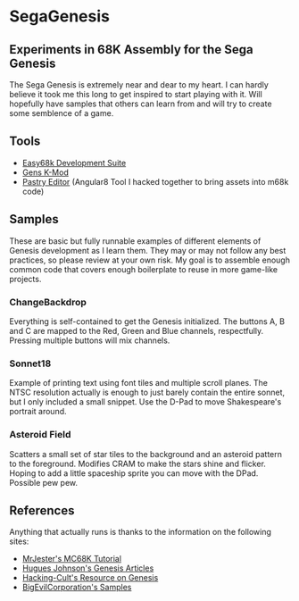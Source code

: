 # SegaGenesis
## Experiments in 68K Assembly for the Sega Genesis
The Sega Genesis is extremely near and dear to my heart. I can hardly believe it took me this long to get inspired to start playing with it. Will hopefully have samples that others can learn from and will try to create some semblence of a game.
## Tools
- [Easy68k Development Suite](http://www.easy68k.com/)
- [Gens K-Mod](https://segaretro.org/Gens_KMod)
- [Pastry Editor](https://github.com/JIoffe/PastryEditor) (Angular8 Tool I hacked together to bring assets into m68k code)

## Samples
These are basic but fully runnable examples of different elements of Genesis development as I learn them. They may or may not follow any best practices, so please review at your own risk. My goal is to assemble enough common code that covers enough boilerplate to reuse in more game-like projects. 

### ChangeBackdrop
Everything is self-contained to get the Genesis initialized. The buttons A, B and C are mapped to the Red, Green and Blue channels, respectfully. Pressing multiple buttons will mix channels.

### Sonnet18
Example of printing text using font tiles and multiple scroll planes. The NTSC resolution actually is enough to just barely contain the entire sonnet, but I only included a small snippet. Use the D-Pad to move Shakespeare's portrait around. 

### Asteroid Field
Scatters a small set of star tiles to the background and an asteroid pattern to the foreground. Modifies CRAM to make the stars shine and flicker. Hoping to add a little spaceship sprite you can move with the DPad. Possible pew pew.

## References
Anything that actually runs is thanks to the information on the following sites:
- [MrJester's MC68K Tutorial](http://mrjester.hapisan.com/04_MC68/)
- [Hugues Johnson's Genesis Articles](https://huguesjohnson.com/programming/)
- [Hacking-Cult's Resource on Genesis](http://www.hacking-cult.org/)
- [BigEvilCorporation's Samples](https://github.com/BigEvilCorporation/megadrive_samples/tree/master/1_hello_world)

